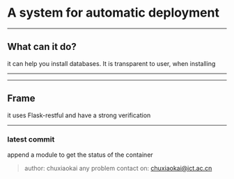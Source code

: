 # A system for automatic deployment

*********
## What can it do?
it can help you install databases. It is transparent to user, when installing
****
***
## Frame
it uses Flask-restful and have a strong verification
****
### latest commit
append a module to get the status of the container

> author: chuxiaokai
> any problem contact on: chuxiaokai@ict.ac.cn
